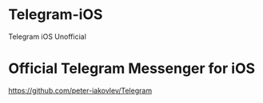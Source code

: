 # Telegram-iOS
Telegram iOS Unofficial

# Official Telegram Messenger for iOS
https://github.com/peter-iakovlev/Telegram
